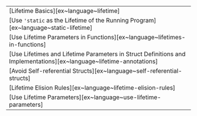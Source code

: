 ||
|--------|
| [Lifetime Basics][ex~language~lifetime] |
| [Use `'static` as the Lifetime of the Running Program][ex~language~static-lifetime] |
| [Use Lifetime Parameters in Functions][ex~language~lifetimes-in-functions] |
| [Use Lifetimes and Lifetime Parameters in Struct Definitions and Implementations][ex~language~lifetime-annotations] |
| [Avoid Self-referential Structs][ex~language~self-referential-structs] |
| [Lifetime Elision Rules][ex~language~lifetime-elision-rules] |
| [Use Lifetime Parameters][ex~language~use-lifetime-parameters] |
